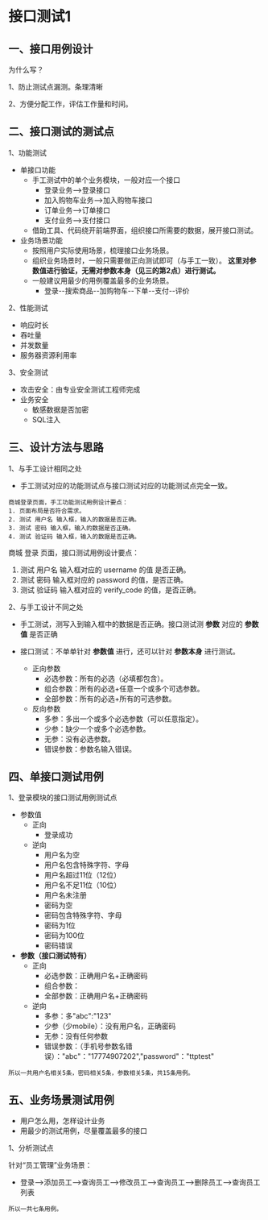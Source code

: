 # 接口测试1

## 一、接口用例设计

为什么写？

1、防止测试点漏测。条理清晰

2、方便分配工作，评估工作量和时间。

## 二、接口测试的测试点

1、功能测试

- 单接口功能
  - 手工测试中的单个业务模块，一般对应一个接口
    - 登录业务-->登录接口
    - 加入购物车业务-->加入购物车接口
    - 订单业务-->订单接口
    - 支付业务-->支付接口
  - 借助工具、代码绕开前端界面，组织接口所需要的数据，展开接口测试。
- 业务场景功能
  - 按照用户实际使用场景，梳理接口业务场景。
  - 组织业务场景时，一般只需要做正向测试即可（与手工一致）。 **这里对参数值进行验证，无需对参数本身（见三的第2点）进行测试。**
  - 一般建议用最少的用例覆盖最多的业务场景。
    - 登录--搜索商品--加购物车--下单--支付--评价

2、性能测试

- 响应时长
- 吞吐量
- 并发数量
- 服务器资源利用率

3、安全测试

- 攻击安全：由专业安全测试工程师完成
- 业务安全
  - 敏感数据是否加密
  - SQL注入

## 三、设计方法与思路

1、与手工设计相同之处

- 手工测试对应的功能测试点与接口测试对应的功能测试点完全一致。

```
商城登录页面，手工功能测试用例设计要点： 
1. 页面布局是否符合需求。
2. 测试 用户名 输入框，输入的数据是否正确。
3. 测试 密码 输入框，输入的数据是否正确。
4. 测试 验证码 输入框，输入的数据是否正确。
```

商城 登录 页面，接口测试用例设计要点：

1. 测试 用户名 输入框对应的 username 的值 是否正确。
2. 测试 密码 输入框对应的 password 的值，是否正确。
3. 测试 验证码 输入框对应的 verify_code 的值，是否正确。

2、与手工设计不同之处

- 手工测试，测写入到输入框中的数据是否正确。接口测试测 **参数** 对应的 **参数值** 是否正确

- 接口测试：不单单针对 **参数值** 进行，还可以针对 **参数本身** 进行测试。
  - 正向参数
    - 必选参数：所有的必选（必填都包含）。
    - 组合参数：所有的必选+任意一个或多个可选参数。
    - 全部参数：所有的必选+所有的可选参数。
  - 反向参数
    - 多参：多出一个或多个必选参数（可以任意指定）。
    - 少参：缺少一个或多个必选参数。
    - 无参：没有必选参数。
    - 错误参数：参数名输入错误。

## 四、单接口测试用例

1、登录模块的接口测试用例测试点

- 参数值
  - 正向
    - 登录成功
  - 逆向
    - 用户名为空
    - 用户名包含特殊字符、字母
    - 用户名超过11位（12位）
    - 用户名不足11位（10位）
    - 用户名未注册
    - 密码为空
    - 密码包含特殊字符、字母
    - 密码为1位
    - 密码为100位
    - 密码错误
- **参数（接口测试特有）**
  - 正向
    - 必选参数：正确用户名+正确密码
    - 组合参数：
    - 全部参数：正确用户名+正确密码
  - 逆向
    - 多参：多"abc":"123"
    - 少参（少mobile）：没有用户名，正确密码
    - 无参：没有任何参数
    - 错误参数：（手机号参数名错误）："abc"："17774907202","password"："ttptest"

```
所以一共用户名相关5条，密码相关5条，参数相关5条，共15条用例。
```

## 五、业务场景测试用例

- 用户怎么用，怎样设计业务
- 用最少的测试用例，尽量覆盖最多的接口

1、分析测试点

针对“员工管理”业务场景：

- 登录-->添加员工-->查询员工-->修改员工-->查询员工-->删除员工-->查询员工列表

```
所以一共七条用例。
```

